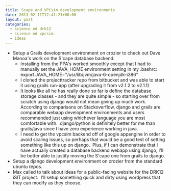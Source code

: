 ```yaml
---
title: Scape and VPCsim development environments
date: 2013-02-11T12:41:21+00:00
layout: post
categories:
  - science ed drk12
  - science ed vpcsim
  - ideas
---
```

  * Setup a Grails development environment on crozier to check out Dave Manoa's work on the S'cape database backend.
      * Installing from the PPA's worked smoothly except that I had to manually set the JAVA\_HOME environment setting in my .bashrc: export JAVA\_HOME="/usr/lib/jvm/java-6-openjdk-i386"
      * I cloned the projecttracker repo from bitbucket and was able to start it using grails run-app (after upgrading it from v2.1.2 to v2.1.1)
      * It looks like all he has really done so far is define the database storage classes - and they are quite simple - so starting over from scratch using django would not mean giving up much work.  According to comparisons on Stackoverflow, django and grails are comparable webapp development environments and users recommended just using whichever language you are most comfortable with.  django/python is definitely better for me than grails/java since I have zero experience working in java.
      * I need to get the vpcsim backend off of google appengine in order to avoid scaling issues, so perhaps that would be a good test of setting something like this up on django.  Plus, if I can demonstrate that I have actually created a database backend webapp using django, I'll be better able to justify moving the S'cape one from grails to django.
  * Setup a django development environment on crozier from the standard ubuntu repos.
  * Max called to talk about ideas for a public-facing website for the DRK12 iSIT project.  I'll setup something quick and dirty using wordpress that they can modify as they choose.
